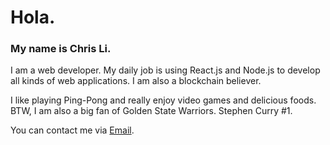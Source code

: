 # Hola.
### My name is Chris Li.

I am a web developer. My daily job is using React.js and Node.js to develop all kinds of web applications. I am also a blockchain believer.

I like playing Ping-Pong and really enjoy video games and delicious foods.
BTW, I am also a big fan of Golden State Warriors. Stephen Curry #1.

You can contact me via [Email](mailto:christopherli1018@gmail.com).
